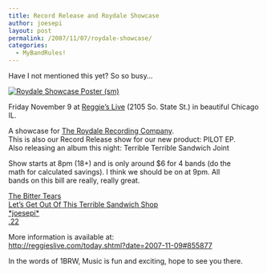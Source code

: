 ```yaml
---
title: Record Release and Roydale Showcase
author: joesepi
layout: post
permalink: /2007/11/07/roydale-showcase/
categories:
  - MyBandRules!
---
```

<p>Have I not mentioned this yet? So so busy&#8230;</p>
<p><a href="http://www.joesepi.com/wp-content/uploads/2007/11/roydale-poster_sm.jpg" title="Roydale Showcase Poster (sm)"><img src="http://www.joesepi.com/wp-content/uploads/2007/11/roydale-poster_sm.jpg" alt="Roydale Showcase Poster (sm)" /></a></p>
<p>Friday November 9 at <a href="http://reggieslive.com/today.shtml?date=2007-11-09#855877" title="Reggie's Live" target="_blank">Reggie&#8217;s Live</a> (2105 So. State St.) in beautiful Chicago IL.</p>
<p>A showcase for <a href="http://www.roydale.com" title="Great Great Label" target="_blank">The Roydale Recording Company</a>.<br />
This is also our Record Release show for our new product: PILOT EP.<br />
Also releasing an album this night: Terrible Terrible Sandwich Joint</p>
<p>Show starts at 8pm (18+) and is only around $6 for 4 bands (do the<br />
math for calculated savings). I think we should be on at 9pm. All<br />
bands on this bill are really, really great.</p>
<p><a href="http://www.thebittertears.com" title="The Bitter Tears" target="_blank">The Bitter Tears</a><br />
<a href="http://www.letsgetoutofthisterriblesandwichshop.com" title="The Best Worst Sandwich Shop" target="_blank">Let&#8217;s Get Out Of This Terrible Sandwich Shop</a><br />
<a href="http://myspace.com/joesepi" title="The *joesepi* MySpace Page" target="_blank">*joesepi*</a><br />
<a href="http://www.rockband22.com" title="Super Rockband Twenty Two" target="_blank">.22</a></p>
<p>More information is available at:<br />
<a href="http://reggieslive.com/today.shtml?date=2007-11-09#855877" target="_blank">http://reggieslive.com/today<wbr></wbr>.shtml?date=2007-11-09#855877</a></p>
<p>In the words of 1BRW, Music is fun and exciting, hope to see you there.</p>

